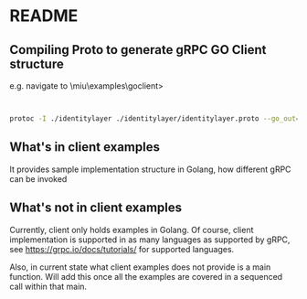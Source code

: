 # README

## Compiling Proto to generate gRPC GO Client structure
e.g. navigate to \miu\examples\goclient>


```bash


protoc -I ./identitylayer ./identitylayer/identitylayer.proto --go_out=plugins=grpc:identitylayer
```

## What's in client examples

It provides sample implementation structure in Golang, how different gRPC can be invoked

## What's not in client examples

Currently, client only holds examples in Golang. Of course, client implementation is supported in as many languages as supported by gRPC, see https://grpc.io/docs/tutorials/ for supported languages.

Also, in current state what client examples does not provide is a main function. Will add this once all the examples are covered in a sequenced call within that main.
